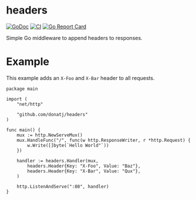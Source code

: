 # headers

[![GoDoc](https://godoc.org/github.com/donatj/headers?status.svg)](https://godoc.org/github.com/donatj/headers)
[![CI](https://github.com/donatj/headers/actions/workflows/ci.yml/badge.svg)](https://github.com/donatj/headers/actions/workflows/ci.yml)
[![Go Report Card](https://goreportcard.com/badge/github.com/donatj/headers)](https://goreportcard.com/report/github.com/donatj/headers)

Simple Go middleware to append headers to responses.

# Example

This example adds an `X-Foo` and `X-Bar` header to all requests.

```golang
package main

import (
	"net/http"

	"github.com/donatj/headers"
)

func main() {
	mux := http.NewServeMux()
	mux.HandleFunc("/", func(w http.ResponseWriter, r *http.Request) {
		w.Write([]byte(`Hello World"`))
	})

	handler := headers.Handler(mux,
		headers.Header{Key: "X-Foo", Value: "Baz"},
		headers.Header{Key: "X-Bar", Value: "Qux"},
	)

	http.ListenAndServe(":80", handler)
}
```
